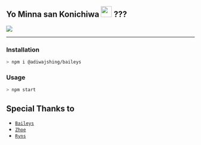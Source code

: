  
## Yo Minna san Konichiwa <img src="https://github.com/TheDudeThatCode/TheDudeThatCode/blob/master/Assets/hmm.gif" width="29px"> ???
<img align="center" height="auto" src="https://i.ytimg.com/vi/rHmqby4MRdo/maxresdefault.jpg"/>

___

### Installation
```bash
> npm i @adiwajshing/baileys
```

### Usage
```bash
> npm start
```

## Special Thanks to
* [`Baileys`](https://github.com/adiwajshing/Baileys)
* [`Zhoe`](https://github.com/chalyyzhu)
* [`Ryns`](https://github.com/rynkings)
